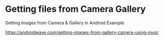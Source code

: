 # Getting files from Camera Gallery
Getting images from Camera &amp; Gallery in Android Example 

https://androidwave.com/getting-images-from-gallery-camera-using-mvp/
